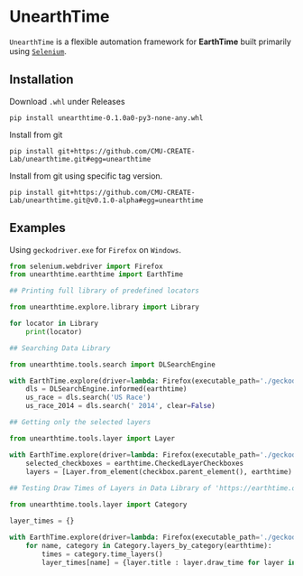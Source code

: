 # UnearthTime

`UnearthTime` is a flexible automation framework for **EarthTime** built primarily using [`Selenium`](https://selenium-python.readthedocs.io/).

## Installation

Download `.whl` under Releases

```
pip install unearthtime-0.1.0a0-py3-none-any.whl
```

Install from git

```
pip install git+https://github.com/CMU-CREATE-Lab/unearthtime.git#egg=unearthtime
```

Install from git using specific tag version.

```
pip install git+https://github.com/CMU-CREATE-Lab/unearthtime.git@v0.1.0-alpha#egg=unearthtime
```
 
## Examples

Using `geckodriver.exe` for `Firefox` on `Windows`.

```py
from selenium.webdriver import Firefox
from unearthtime.earthtime import EarthTime

## Printing full library of predefined locators

from unearthtime.explore.library import Library

for locator in Library
    print(locator)

## Searching Data Library

from unearthtime.tools.search import DLSearchEngine

with EarthTime.explore(driver=lambda: Firefox(executable_path='./geckodriver.exe')) as earthtime:
    dls = DLSearchEngine.informed(earthtime)
    us_race = dls.search('US Race')
    us_race_2014 = dls.search(' 2014', clear=False)

## Getting only the selected layers

from unearthtime.tools.layer import Layer

with EarthTime.explore(driver=lambda: Firefox(executable_path='./geckodriver.exe')) as earthtime:
    selected_checkboxes = earthtime.CheckedLayerCheckboxes
    layers = [Layer.from_element(checkbox.parent_element(), earthtime) for checkbox in selected_checkboxes)]
    
## Testing Draw Times of Layers in Data Library of 'https://earthtime.org/explore'

from unearthtime.tools.layer import Category

layer_times = {}

with EarthTime.explore(driver=lambda: Firefox(executable_path='./geckodriver.exe')) as earthtime:
    for name, category in Category.layers_by_category(earthtime):
        times = category.time_layers()
        layer_times[name] = {layer.title : layer.draw_time for layer in times if layer.draw_time > 0}

```
        
     
     
     
     
     
     
     
    
    
